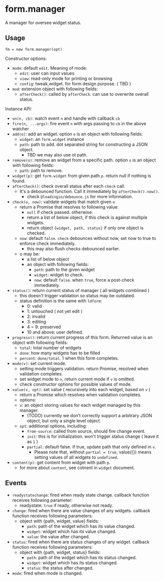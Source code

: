 # form.manager

A manager for oversee widget status.


## Usage

    fm = new form.manager(opt)

Constructor options:

 - `mode`: default `edit`. Meaning of mode:
   - `edit`: user can input values
   - `view`: read-only mode for printing or browsing
   - `config`: tweak,widget. for form design purpose. ( TBD )
 - `mod`: extension object with following fields:
   - `afterCheck()`: called by `afterCheck`. can use to overwrite overall status.


Instance API:

 - `on(n, cb)`: watch event `n` and handle with callback `cb`
 - `fire(n, ...args)`: fire event `n` with args passing to `cb` in the above watcher
 - `add(o)`: add an widget. option `o` is an object with following fields:
   - `widget`: an `form.widget` instance
   - `path`: path to add. dot separated string for constructing a JSON object. 
     - TBD we may also use ot path.
 - `remove(o)`: remove an widget from a specific path. option `o` is an object with following fields:
   - `path`: path to remove.
 - `widget(p)`: get `form.widget` from given path `p`. return null if nothing is found.
 - `afterCheck()`: check overall status after each `check` call.
   - It's a debounced function. Call it immediately by `afterCheck().now()`.
     - check `@loadingio/debounce.js` for more information.
 - `check(o, now)`: validate widgets that match given `o`
   - return a Promise that resolves to following value:
     - `null` if check passed. otherwise:
     - return a list of below object, if this check is against multiple widgets.
     - return object `{widget, path, status}` if only one object is checked.
   - `now`: default `false`. `check` debounces without now, set now to true to enforce check immediately.
     - this may also flush checks debounced earlier.
   - o may be:
     - a list of below object
     - an object with following fields:
       - `path`: path to the given widget
       - `widget`: widget to check.
       - `now`: default `false`. when `true`, force a post-check immediately.
 - `status()`: return current status of manager ( all widgets combiined )
   - this doesn't trigger validation so status may be outdated.
   - status definition is the same with `ldform`:
     - 0: valid
     - 1: untouched ( not yet edit )
     - 2: invalid
     - 3: editing
     - 4 ~ 9: preserved
     - 10 and above: user defined.
 - `progress()`: return current progress of this form. Returned value is an object with following fields:
   - `total`: total number of widgets
   - `done`: how many widgets has to be filled
   - `percent`: `done/total`. 1 when this form completes.
 - `mode(v)`: set current mode.
   - setting mode triggers validation. return Promise, resolved when validation completes.
   - set widget mode to `v`, return current mode if `v` is omitted.
   - check constructor options for possible values of mode.
 - `value(v, opt)`: set value ( recursively into each widget, based on `v` )
   - return a Promise which resolves when validation completes.
   - options:
   - `v`: an object storing values for each widget managed by this manager.
     - (TODO) currently we don't correctly support a arbitrary JSON object, but only a single level object.
   - `opt`: additional options, including:
     - `from-source`: called from source, should fire change event.
     - `init`: this is for initialization. won't trigger status change ( leave it as `1` )
     - `partial`: default false. if true, update path that only defined in `v`.
       - Please note that, without `partial = true`, value({}) means setting values of all widgets to `undefined`.
 - `content(p)`: get content from widget with path `p`.
   - for more about `content`, see cotnent in `widget` document.

## Events

 - `readystatechange`: fired when ready state change. callback function receives following parameter:
   - readystate: `true` if ready, otherwise not ready.
 - `change`: fired when there are value changes of any widgets. callback function receives following parameters:
   - object with {path, widget, value} fields:
     - `path`: path of the widget which has its value changed.
     - `widget`: widget which has its value changed.
     - `value`: the value after changed.
 - `status`: fired when there are status changes of any widget. callback function receives following parameters:
   - object with {path, widget, status} fields:
     - `path`: path of the widget which has its status changed.
     - `widget`: widget which has its status changed.
     - `status`: the status after changed.
 - `mode`: fired when mode is changed.
